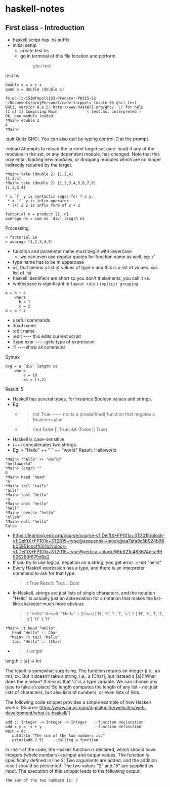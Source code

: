 # haskell-notes

## First class - Introduction 

* haskell script has .hs suffix
* initial setup
  * create test.hs
  * go in terminal of this file location and perform 
    > ghci test

test.hs
```
double x = x + x
quad x = double (double x)
```

```
fm-pc-lt-153@fmpclt153-Predator-PH315-52 ~/Documents/projPersonal/code-snippets (master)$ ghci test
GHCi, version 8.6.5: http://www.haskell.org/ghc/  :? for help
[1 of 1] Compiling Main             ( test.hs, interpreted )
Ok, one module loaded.
*Main> double 2
4
*Main> 
```
:quit
Quits GHCi. You can also quit by typing control-D at the prompt.

:reload
Attempts to reload the current target set (see :load) if any of the modules in the set, or any dependent module, has changed. Note that this may entail loading new modules, or dropping modules which are no longer indirectly required by the target.

```
*Main> take (double 2) [1,2,4]
[1,2,4]
*Main> take (double 2) [1,2,3,4,5,6,7,8]
[1,2,3,4]
```
```
* x `f` y is syntactic sugar for f x y. 
 * x `f` y is infix operator
 * (+) 2 2 is infix form of 2 + 2
```

```
factorial n = product [1..n]
average ns = sum ns `div` length ns
```
Processing: 
``` 
> factorial 10
> avarage [1,2,3,4,5]
```

* function and parameter name must begin with lowercase
  * we can even use regular quotes for function name as well. eg: x'
* type name has to be in uppercase
* xs, that means a list of values of type x and this is a list of values. xss list of list
* haskell identifiers are short so you don't it elements, you call it xs.
* whitespace is significant ie `layout rule` / `implicit grouping`
```
a = b + c
    where 
      b = 1
      c = 2
d = a * 2
```
* useful commands
 * :load name
 * :edit name
 * :edit ---- this edits current scrpit
 * :type expr -----gets type of expression
 * :? ----show all command

Syntax
```
avg = a `div` length xs
    where 
        a = 10  
        xs = [1,2]
```
Result: 5

* Haskell has several types, for instance Boolean values and strings.
* Eg:
  * > not True ----- not is a (predefined) function that negates a Boolean value.
  * > (not False || True) && (False || True)
* Haskell is case-sensitive
*  (++) concatenates two strings.
*  Eg: > "Hello" ++ " " ++ "world" Result: Helloworld
```
*Main> "hello" ++ "world"
"helloworld"
*Main> length ""
0
*Main> head "head"
'h'
*Main> tail "tails"
"ails"
*Main> last "hello"
'o'
*Main> init "hello"
"hell"
*Main> reverse "hello"
"olleh"
*Main> null "hello"
False
```
* https://learning.edx.org/course/course-v1:DelftX+FP101x+3T2015/block-v1:DelftX+FP101x+3T2015+type@sequential+block@ea7afa9c5b924b96b05951cbcff001b2/block-v1:DelftX+FP101x+3T2015+type@vertical+block@6bff21c463674dca99826289f679d8a2
* If you try to use logical negation on a string, you get error. > not "hello"
* Every Haskell expression has a type, and there is an interpreter command to ask for that type.
  > :t True Result: True :: Bool
* In Haskell, strings are just lists of single characters, and the notation "Hello" is actually just an abbreviation for a notation that makes the list-like character much more obvious
  > :t "Hello" Result: "Hello" :: [Char]
  > ['H', 'e', 'l', 'l', 'o']
  > :t ['H', 'e', 'l', 'l', 'o']
  > 'H'
  > :t 'H'
  
```
*Main> :t head "Hello"
   head "Hello" :: Char
  *Main> :t tail "Hello"
   tail "Hello" :: [Char]
```
* > :t length

length :: [a] -> Int 

The result is somewhat surprising. The function returns an integer (i.e., an Int), ok. But it doesn’t take a string, i.e., a [Char], but instead a [a]? What does the a mean? It means that 'a' is a type variable. We can choose any type to take a’s place! So length computes the length of any list – not just lists of characters, but also lists of numbers, or even lists of lists. 


The following code snippet provides a simple example of how Haskell works: (Source: https://www.ionos.com/digitalguide/websites/web-development/what-is-haskell/
)
```
add :: Integer -> Integer -> Integer   --function declaration
add x y =  x + y                       --function definition
main = do
   putStrLn "The sum of the two numbers is:"
   print(add 2 5)    --calling a function 
```
In line 1 of the code, the Haskell function is declared, which should have integers (whole numbers) as input and output values. The function is specifically defined in line 2: Two arguments are added, and the addition result should be presented. The two values “2” and “5” are supplied as input. The execution of this snippet leads to the following output:
```
The sum of the two numbers is: 7
```

